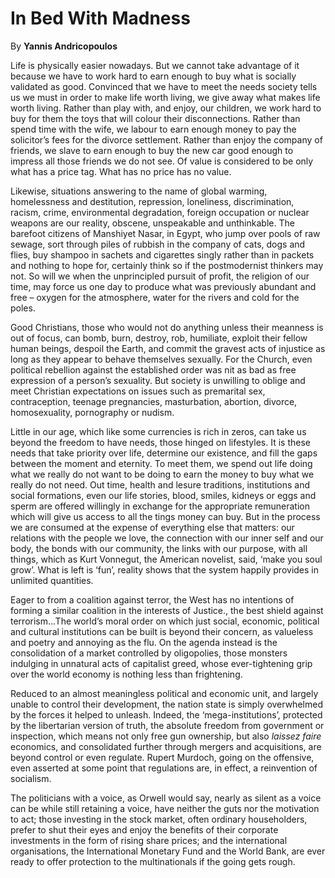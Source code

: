 In Bed With Madness
===================

By **Yannis Andricopoulos**

Life is physically easier nowadays. But we cannot take advantage of it because
we have to work hard to earn enough to buy what is socially validated as good.
Convinced that we have to meet the needs society tells us we must in order to
make life worth living, we give away what makes life worth living. Rather than
play with, and enjoy, our children, we work hard to buy for them the toys that
will colour their disconnections. Rather than spend time with the wife, we
labour to earn enough money to pay the solicitor’s fees for the divorce
settlement. Rather than enjoy the company of friends, we slave to earn enough to
buy the new car good enough to impress all those friends we do not see. Of value
is considered to be only what has a price tag. What has no price has no value.


Likewise, situations answering to the name of global warming, homelessness and
destitution, repression, loneliness, discrimination, racism, crime,
environmental degradation, foreign occupation or nuclear weapons are our
reality, obscene, unspeakable and unthinkable. The barefoot citizens of
Manshiyet Nasar, in Egypt, who jump over pools of raw sewage, sort through piles
of rubbish in the company of cats, dogs and flies, buy shampoo in sachets and
cigarettes singly rather than in packets and nothing to hope for, certainly
think so if the postmodernist thinkers may not. So will we when the unprincipled
pursuit of profit, the religion of our time, may force us one day to produce
what was previously abundant and free – oxygen for the atmosphere, water for the
rivers and cold for the poles.


Good Christians, those who would not do anything unless their meanness is out of
focus, can bomb, burn, destroy, rob, humiliate, exploit their fellow human
beings, despoil the Earth, and commit the gravest acts of injustice as long as
they appear to behave themselves sexually. For the Church, even political
rebellion against the established order was nit as bad as free expression of a
person’s sexuality. But society is unwilling to oblige and meet Christian
expectations on issues such as premarital sex, contraception, teenage
pregnancies, masturbation, abortion, divorce, homosexuality, pornography or
nudism.


Little in our age, which like some currencies is rich in zeros, can take us
beyond the freedom to have needs, those hinged on lifestyles. It is these needs
that take priority over life, determine our existence, and fill the gaps between
the moment and eternity. To meet them, we spend out life doing what we really do
not want to be doing to earn the money to buy what we really do not need. Out
time, health and lesure traditions, institutions and social formations, even our
life stories, blood, smiles, kidneys or eggs and sperm are offered willingly in
exchange for the appropriate remuneration which will give us access to all the
tings money can buy. But in the process we are consumed at the expense of
everything else that matters: our relations with the people we love, the
connection with our inner self and our body, the bonds with our community, the
links with our purpose, with all things, which as Kurt Vonnegut, the American
novelist, said, ‘make you soul grow’. What is left is ‘fun’, reality shows that
the system happily provides in unlimited quantities.


Eager to from a coalition against terror, the West has no intentions of forming
a similar coalition in the interests of Justice., the best shield against
terrorism…The world’s moral order on which just social, economic, political and
cultural institutions can be built is beyond their concern, as valueless and
poetry and annoying as the flu. On the agenda instead is the consolidation of a
market controlled by oligopolies, those monsters indulging in unnatural acts of
capitalist greed, whose ever-tightening grip over the world economy is nothing
less than frightening.


Reduced to an almost meaningless political and economic unit, and largely unable
to control their development, the nation state is simply overwhelmed by the
forces it helped to unleash. Indeed, the ‘mega-institutions’, protected by the
libertarian version of truth, the absolute freedom from government or
inspection, which means not only free gun ownership, but also *laissez faire*
economics, and consolidated further through mergers and acquisitions, are beyond
control or even regulate. Rupert Murdoch, going on the offensive, even asserted
at some point that regulations are, in effect, a reinvention of socialism.


The politicians with a voice, as Orwell would say, nearly as silent as a voice
can be while still retaining a voice, have neither the guts nor the motivation
to act; those investing in the stock market, often ordinary householders, prefer
to shut their eyes and enjoy the benefits of their corporate investments in the
form of rising share prices; and the international organisations, the
International Monetary Fund and the World Bank, are ever ready to offer
protection to the multinationals if the going gets rough.

